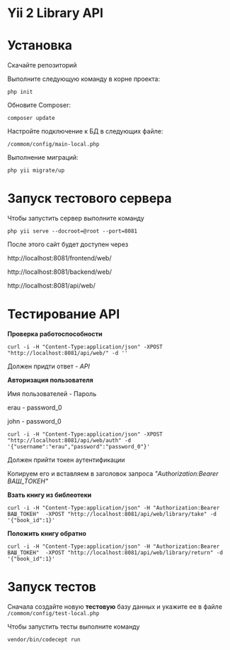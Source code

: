Yii 2 Library API
==================
Установка
===============================

Скачайте репозиторий

Выполните следующую команду в корне проекта:

```
php init
```

Обновите Composer:

```
composer update
```

Настройте подключение к БД в следующих файле:    

`
/commom/config/main-local.php
`

Выполнение миграций:
```
php yii migrate/up
```

Запуск тестового сервера
===============================
Чтобы запустить сервер выполните команду
```
php yii serve --docroot=@root --port=8081
```
После этого сайт будет доступен через  

http://localhost:8081/frontend/web/

http://localhost:8081/backend/web/

http://localhost:8081/api/web/


Тестирование API
===============================
**Проверка работоспособности**

```
curl -i -H "Content-Type:application/json" -XPOST "http://localhost:8081/api/web/" -d ''
```

Должен придти ответ - _API_



**Авторизация пользователя**




Имя пользователей - Пароль

erau - password_0


john - password_0







```
curl -i -H "Content-Type:application/json" -XPOST "http://localhost:8081/api/web/auth" -d '{"username":"erau","password":"password_0"}'
```

Должен прийти токен аутентификации

Копируем его и вставляем в заголовок запроса _"Authorization:Bearer ВАШ_ТОКЕН"_

**Взать книгу из библеотеки**

```
curl -i -H "Content-Type:application/json" -H "Authorization:Bearer ВАШ_ТОКЕН"  -XPOST "http://localhost:8081/api/web/library/take" -d '{"book_id":1}'
```

**Положить книгу обратно**

```
curl -i -H "Content-Type:application/json" -H "Authorization:Bearer ВАШ_ТОКЕН"  -XPOST "http://localhost:8081/api/web/library/return" -d '{"book_id":1}'
```

Запуск тестов
===============================
Сначала создайте новую **тестовую** базу данных 
и укажите ее в файле
`
/commom/config/test-local.php
`


Чтобы запустить тесты выполните команду




```
vendor/bin/codecept run
```
